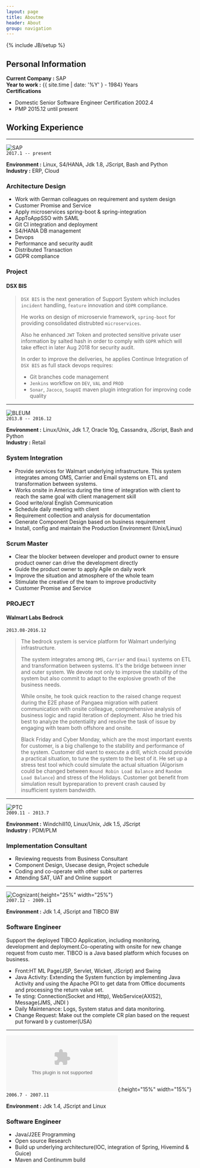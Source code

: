 ```yaml
---
layout: page
title: Aboutme
header: About
group: navigation
---
```

{% include JB/setup %}
## Personal Information
**Current Company :** SAP  
**Year to work :**  {{ site.time | date: '%Y' } - 1984}  Years  
**Certifications**
- Domestic Senior Software Engineer Certification 2002.4
- PMP 2015.12 until present

## Working Experience
---
![SAP](https://www.sap.com/dam/application/shared/logos/sap-logo-svg.svg)  
`2017.1 -- present`  

**Environment :** Linux, S4/HANA, Jdk 1.8, JScript, Bash and Python  
**Industry :** ERP, Cloud
###  Architecture Design
- Work with German colleagues on requirement and system design
- Customer Promise and Service
- Apply microservices spring-boot & spring-integration
- AppToAppSSO with SAML
- Git CI integration and deployment
- S4/HANA DB management
- Devops
- Performance and security audit
- Distributed Transaction
- GDPR compliance

### Project
#### DSX BIS
>  `DSX BIS` is the next generation of Support System which includes `incident` handling, `feature` innovation and `GDPR` compliance.
>
>He works on design of microservie framework, `spring-boot` for providing consolidated distrubted `microservices`.
>
> Also he enhanced `JWT` Token and protected sensitive private user information by salted hash in order to comply with `GDPR` which will take effect in later Aug 2018 for security audit.
>
>In order to improve the deliveries, he applies Continue Integration of `DSX BIS` as full stack devops requires:
>- Git branches code management
>- `Jenkins` workflow on `DEV`, `VAL` and `PROD`
>- `Sonar`, `Jacoco`, `SoapUI` maven plugin integration for improving code quality
>



---

![BLEUM](http://www.bleum.com/wp-content/uploads/2017/11/Bleum_Logo-3.png)  
`2013.8 -- 2016.12`  

**Environment :** Linux/Unix, Jdk 1.7, Oracle 10g, Cassandra, JScript, Bash and Python  
**Industry :** Retail
### System Integration
- Provide services for Walmart underlying infrastructure. This system integrates among OMS, Carrier and Email systems on ETL and transformation between systems.
- Works onsite in America during the time of integration with client to reach the same goal with client management skill
- Good write/oral English Communication
- Schedule daily meeting with client
- Requirement collection and analysis for documentation
- Generate Component Design based on business requirement
- Install, config and maintain the Production Environment (Unix/Linux)

### Scrum Master
- Clear the blocker between developer and product owner to ensure product owner can drive the development directly
- Guide the product owner to apply Agile on daily work
- Improve the situation and atmosphere of the whole team
- Stimulate the creative of the team to improve productivity
- Customer Promise and Service 

### PROJECT
#### Walmart Labs Bedrock
`2013.08-2016.12`
>  The bedrock system is service platform for Walmart underlying infrastructure.
>
>  The system integrates among `OMS`, `Carrier` and `Email` systems on ETL and transformation between systems. It's the bridge between inner and outer system. We devote not only to improve the stability of the system but also commit to adapt to the explosive growth of the business needs.
>
>  While onsite, he took quick reaction to the raised change request during the E2E phase of Pangaea migration with patient communication with onsite colleague, comprehensive analysis of business logic and rapid iteration of deployment. Also he tried his best to analyze the potentiality and resolve the task of issue by engaging with team both offshore and onsite.
>
>  Black Friday and Cyber Monday, which are the most important events for customer, is a big challenge to the stability and performance of the system. Customer did want to execute a drill, which could provide a practical situation, to tune the system to the best of it. He set up a stress test tool which could simulate the actual situation (Algorism could be changed between `Round Robin Load Balance` and `Random Load Balance`) and stress of the Holidays. Customer got benefit from simulation result bypreparation to prevent crash caused by insufficient system bandwidth.
  
---

![PTC](https://www.ptc.com/-/media/PTC-Images/logo_dark.png?h=53&w=135&la=en&hash=176D3578983977F77E260619F84B33A8EB4003BD)  
`2009.11 - 2013.7`  

**Environment :** Windchill10, Linux/Unix, Jdk 1.5, JScript  
**Industry :** PDM/PLM
### Implementation Consultant
- Reviewing requests from Business Consultant
- Component Design, Usecase design, Project schedule
- Coding and co-operate with other subk or parterres
- Attending SAT, UAT and Online support

---

![Cognizant](https://www.cognizant.com/content/dam/cognizant_foundation/Dotcomimage/COG-Logo-White.svg){:height="25%" width="25%"}  
`2007.12 - 2009.11`  

**Environment :** Jdk 1.4, JScript and TIBCO BW  
### Software Engineer
Support the deployed TIBCO Application, including monitoring, development
and deployment.Co-operating with onsite for new change request from custo mer. TIBCO is a Java based platform which focuses on business.
- Front:HT ML Page(JSP, Servlet, Wicket, JScript) and Swing
- Java Activity: Extending the System function by implementing Java Activity and using the Apache POI to get data from Office documents and processing the return value set.
- Te sting: Connection(Socket and Http), WebService(AXIS2), Message(JMS, JNDI )
- Daily Maintenance: Logs, System status and data monitoring.
- Change Request: Make out the complete CR plan based on the request put forward b y customer(USA)

---

![JumpIntl](https://media.licdn.com/mpr/mpr/shrink_200_200/AAMABAQIAAkAAQAAAAAAAA8uAAAAJDk5MzI5NWNkLTRhYzItNDk0MS1iOGEyLTc1MTk3NTc4YzUxZA.bin){:height="15%" width="15%"}  
`2006.7 - 2007.11`  

**Environment :** Jdk 1.4, JScript and Linux  
### Software Engineer
- Java/J2EE Programming
- Open source Research
- Build up underlying architecture(IOC, integration of Spring, Hivemind & Guice)
- Maven and Continumm build

<div style='display: none'>
</div>